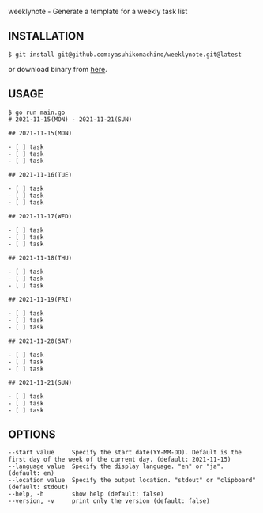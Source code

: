 weeklynote - Generate a template for a weekly task list

## INSTALLATION

```
$ git install git@github.com:yasuhikomachino/weeklynote.git@latest
```

or download binary from [here](https://github.com/yasuhikomachino/weeklynote/releases).

## USAGE

```
$ go run main.go
# 2021-11-15(MON) - 2021-11-21(SUN) 

## 2021-11-15(MON)

- [ ] task
- [ ] task
- [ ] task

## 2021-11-16(TUE)

- [ ] task
- [ ] task
- [ ] task

## 2021-11-17(WED)

- [ ] task
- [ ] task
- [ ] task

## 2021-11-18(THU)

- [ ] task
- [ ] task
- [ ] task

## 2021-11-19(FRI)

- [ ] task
- [ ] task
- [ ] task

## 2021-11-20(SAT)

- [ ] task
- [ ] task
- [ ] task

## 2021-11-21(SUN)

- [ ] task
- [ ] task
- [ ] task
```

## OPTIONS

```
--start value     Specify the start date(YY-MM-DD). Default is the first day of the week of the current day. (default: 2021-11-15)
--language value  Specify the display language. "en" or "ja". (default: en)
--location value  Specify the output location. "stdout" or "clipboard" (default: stdout)
--help, -h        show help (default: false)
--version, -v     print only the version (default: false)
```
